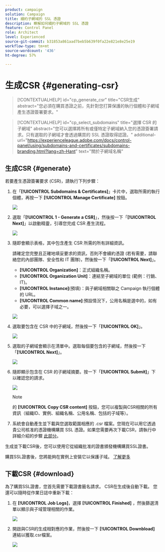```yaml
---
product: campaign
solution: Campaign
title: 續約子網域的 SSL 憑證
description: 瞭解如何續約子網域的 SSL 憑證
feature: Control Panel
role: Architect
level: Experienced
source-git-commit: b31853a861aad7beb5b639f0fa22e821e8e25e19
workflow-type: tm+mt
source-wordcount: '436'
ht-degree: 57%

---
```


# 生成CSR {#generating-csr}

>[!CONTEXTUALHELP]
>id="cp_generate_csr"
>title="CSR生成"
>abstract="您必須在購買憑證之前，先針對您打算保護的執行個體和子網域產生憑證簽署要求。"

>[!CONTEXTUALHELP]
>id="cp_select_subdomains"
>title="選擇 CSR 的子網域"
>abstract="您可以選擇將所有或僅特定子網域納入您的憑證簽署請求。只有選取的子網域才會透過購買的 SSL 憑證取得認證。"
>additional-url="https://experienceleague.adobe.com/docs/control-panel/using/subdomains-and-certificates/subdomains-branding.html?lang=zh-Hant" text="關於子網域名稱"

## 生成CSR {#generate}

若要產生憑證簽署要求 (CSR)，請執行下列步驟：

1. 在「**[!UICONTROL Subdomains & Certificates]**」卡片中，選取所需的執行個體，再按一下 **[!UICONTROL Manage Certificate]** 按鈕。

   ![](assets/renewal1.png)

1. 選取「**[!UICONTROL 1 - Generate a CSR]**」，然後按一下「**[!UICONTROL Next]**」以啟動精靈，引導您完成 CSR 產生流程。

   ![](assets/renewal2.png)

1. 隨即會顯示表格，其中包含產生 CSR 所需的所有詳細資訊。

   請確定您完整且正確地填妥要求的資訊，否則不會續約憑證 (若有需要，請聯絡您的內部團隊、安全性和 IT 團隊)，然後按一下「**[!UICONTROL Next]**」。

   * **[!UICONTROL Organization]**：正式組織名稱。
   * **[!UICONTROL Organization Unit]**：連結至子網域的單位 (範例：行銷、IT)。
   * **[!UICONTROL Instance]**(預填)：與子網域相關聯之 Campaign 執行個體的 URL。
   * **[!UICONTROL Common name]**:預設情況下，公用名稱是選中的，如有必要，可以選擇子域之一。

   ![](assets/renewal3.png)

1. 選取要包含在 CSR 中的子網域，然後按一下「**[!UICONTROL OK]**」。

   ![](assets/renewal4.png)

1. 選取的子網域會顯示在清單中。選取每個要包含的子網域，然後按一下「**[!UICONTROL Next]**」。

   ![](assets/renewal5.png)

1. 隨即顯示包含在 CSR 的子網域摘要。按一下「**[!UICONTROL Submit]**」下以確認您的請求。

   ![](assets/renewal6.png)

   >[!NOTE]
   >
   >的 **[!UICONTROL Copy CSR content]** 按鈕，您可以複製與CSR相關的所有資訊（組織ID、實例、組織名稱、公用名稱、包括的子域等）。

1. 系統會自動產生並下載與您選取範圍相應的 .csr 檔案。您現在可以用它透過貴公司核准的憑證機構購買 SSL 憑證。如果您需要再次下載CSR，請執行中詳細介紹的步驟 [此部分](#download)。

生成並下載CSR後，您可以使用它從組織批准的證書頒發機構購買SSL證書。

購買SSL證書後，您將能夠在實例上安裝它以保護子域。 [了解更多](install-ssl-certificate.md)

## 下載CSR {#download}

為了購買SSL證書，您首先需要下載證書籤名請求。 CSR在生成後自動下載。 您還可以隨時從作業日誌中重新下載：

1. 在 **[!UICONTROL Job Logs]**，選擇 **[!UICONTROL Finished]** ，然後篩選清單以顯示與子域管理相關的作業。

   ![](assets/renewal-download.png)

1. 開啟與CSR的生成相對應的作業，然後按一下 **[!UICONTROL Downbload]** 連結以獲取.csr檔案。

   ![](assets/renewal-download-button.png)
